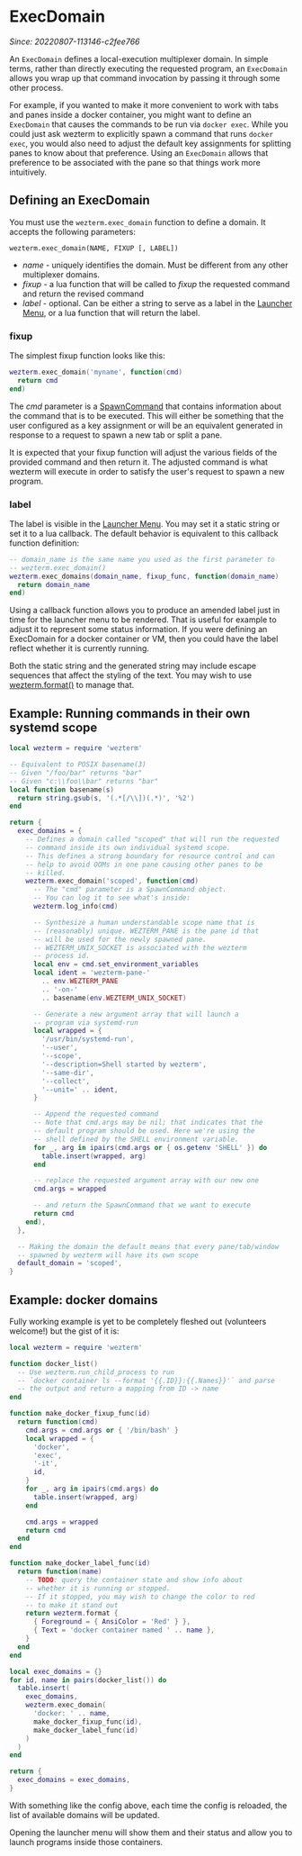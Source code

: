 # ExecDomain

*Since: 20220807-113146-c2fee766*

An `ExecDomain` defines a local-execution multiplexer domain. In simple terms,
rather than directly executing the requested program, an `ExecDomain` allows
you wrap up that command invocation by passing it through some other process.

For example, if you wanted to make it more convenient to work with tabs and
panes inside a docker container, you might want to define an `ExecDomain` that
causes the commands to be run via `docker exec`.  While you could just ask
wezterm to explicitly spawn a command that runs `docker exec`, you would also
need to adjust the default key assignments for splitting panes to know about
that preference.  Using an `ExecDomain` allows that preference to be associated
with the pane so that things work more intuitively.

## Defining an ExecDomain

You must use the `wezterm.exec_domain` function to define a domain. It accepts
the following parameters:

```
wezterm.exec_domain(NAME, FIXUP [, LABEL])
```

* *name* - uniquely identifies the domain. Must be different from any other multiplexer domains.
* *fixup* - a lua function that will be called to *fixup* the requested command and return the revised command
* *label* - optional. Can be either a string to serve as a label in the
  [Launcher Menu](../launch.md#the-launcher-menu), or a lua function that will
  return the label.

### fixup

The simplest fixup function looks like this:

```lua
wezterm.exec_domain('myname', function(cmd)
  return cmd
end)
```

The *cmd* parameter is a [SpawnCommand](SpawnCommand.md) that contains
information about the command that is to be executed. This will either be
something that the user configured as a key assignment or will be an equivalent
generated in response to a request to spawn a new tab or split a pane.

It is expected that your fixup function will adjust the various fields
of the provided command and then return it.  The adjusted command is
what wezterm will execute in order to satisfy the user's request to
spawn a new program.

### label

The label is visible in the [Launcher Menu](../launch.md#the-launcher-menu).
You may set it a static string or set it to a lua callback.  The default
behavior is equivalent to this callback function definition:

```lua
-- domain_name is the same name you used as the first parameter to
-- wezterm.exec_domain()
wezterm.exec_domains(domain_name, fixup_func, function(domain_name)
  return domain_name
end)
```

Using a callback function allows you to produce an amended label
just in time for the launcher menu to be rendered. That is useful
for example to adjust it to represent some status information.
If you were defining an ExecDomain for a docker container or
VM, then you could have the label reflect whether it is currently
running.

Both the static string and the generated string may include escape sequences
that affect the styling of the text. You may wish to use
[wezterm.format()](wezterm/format.md) to manage that.

## Example: Running commands in their own systemd scope

```lua
local wezterm = require 'wezterm'

-- Equivalent to POSIX basename(3)
-- Given "/foo/bar" returns "bar"
-- Given "c:\\foo\\bar" returns "bar"
local function basename(s)
  return string.gsub(s, '(.*[/\\])(.*)', '%2')
end

return {
  exec_domains = {
    -- Defines a domain called "scoped" that will run the requested
    -- command inside its own individual systemd scope.
    -- This defines a strong boundary for resource control and can
    -- help to avoid OOMs in one pane causing other panes to be
    -- killed.
    wezterm.exec_domain('scoped', function(cmd)
      -- The "cmd" parameter is a SpawnCommand object.
      -- You can log it to see what's inside:
      wezterm.log_info(cmd)

      -- Synthesize a human understandable scope name that is
      -- (reasonably) unique. WEZTERM_PANE is the pane id that
      -- will be used for the newly spawned pane.
      -- WEZTERM_UNIX_SOCKET is associated with the wezterm
      -- process id.
      local env = cmd.set_environment_variables
      local ident = 'wezterm-pane-'
        .. env.WEZTERM_PANE
        .. '-on-'
        .. basename(env.WEZTERM_UNIX_SOCKET)

      -- Generate a new argument array that will launch a
      -- program via systemd-run
      local wrapped = {
        '/usr/bin/systemd-run',
        '--user',
        '--scope',
        '--description=Shell started by wezterm',
        '--same-dir',
        '--collect',
        '--unit=' .. ident,
      }

      -- Append the requested command
      -- Note that cmd.args may be nil; that indicates that the
      -- default program should be used. Here we're using the
      -- shell defined by the SHELL environment variable.
      for _, arg in ipairs(cmd.args or { os.getenv 'SHELL' }) do
        table.insert(wrapped, arg)
      end

      -- replace the requested argument array with our new one
      cmd.args = wrapped

      -- and return the SpawnCommand that we want to execute
      return cmd
    end),
  },

  -- Making the domain the default means that every pane/tab/window
  -- spawned by wezterm will have its own scope
  default_domain = 'scoped',
}
```

## Example: docker domains

Fully working example is yet to be completely fleshed out (volunteers welcome!) but the
gist of it is:

```lua
local wezterm = require 'wezterm'

function docker_list()
  -- Use wezterm.run_child_process to run
  -- `docker container ls --format '{{.ID}}:{{.Names}}'` and parse
  -- the output and return a mapping from ID -> name
end

function make_docker_fixup_func(id)
  return function(cmd)
    cmd.args = cmd.args or { '/bin/bash' }
    local wrapped = {
      'docker',
      'exec',
      '-it',
      id,
    }
    for _, arg in ipairs(cmd.args) do
      table.insert(wrapped, arg)
    end

    cmd.args = wrapped
    return cmd
  end
end

function make_docker_label_func(id)
  return function(name)
    -- TODO: query the container state and show info about
    -- whether it is running or stopped.
    -- If it stopped, you may wish to change the color to red
    -- to make it stand out
    return wezterm.format {
      { Foreground = { AnsiColor = 'Red' } },
      { Text = 'docker container named ' .. name },
    }
  end
end

local exec_domains = {}
for id, name in pairs(docker_list()) do
  table.insert(
    exec_domains,
    wezterm.exec_domain(
      'docker: ' .. name,
      make_docker_fixup_func(id),
      make_docker_label_func(id)
    )
  )
end

return {
  exec_domains = exec_domains,
}
```

With something like the config above, each time the config is reloaded, the
list of available domains will be updated.

Opening the launcher menu will show them and their status and allow you
to launch programs inside those containers.

